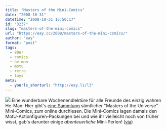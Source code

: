 ```yaml
---
title: "Masters of the Mini-Comics"
date: "2008-10-31"
datetime: "2008-10-31 15:50:17"
id: "3237"
slug: "masters-of-the-mini-comics"
url: "https://eay.cc/2008/masters-of-the-mini-comics/"
author: "eay"
format: "post"
tags:
  - 80er
  - comics
  - he-man
  - motu
  - retro
  - toys
meta:
  - yourls_shorturl: "http://eay.li/l3"
---
```


![](/uploads/2008/motucomic.jpg) Eine wunderbare Wochenendlektüre für alle Freunde des einzig wahren He-Man: Hier gibt's [eine Sammlung](http://www.he-man.org/primary_sects/comics/html/mini_comics/motu/index.shtml) sämtlicher "Masters of the Universe"-Mini-Comics, zum online durchlesen. Die Mini-Comics lagen damals den MotU-Actionfiguren-Packungen bei und wie ihr vielleicht noch von früher wisst, gab's darunter einige _abenteuerliche_ Mini-Perlen! ([via](http://blog.newsarama.com/2008/10/31/cool-things-to-look-at-he-man-comics/))
